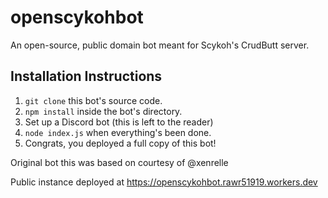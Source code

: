 # openscykohbot

An open-source, public domain bot meant for Scykoh's CrudButt server.

## Installation Instructions

1. `git clone` this bot's source code.
2. `npm install` inside the bot's directory.
3. Set up a Discord bot (this is left to the reader)
4. `node index.js` when everything's been done.
5. Congrats, you deployed a full copy of this bot!

Original bot this was based on courtesy of @xenrelle

Public instance deployed at <https://openscykohbot.rawr51919.workers.dev>
